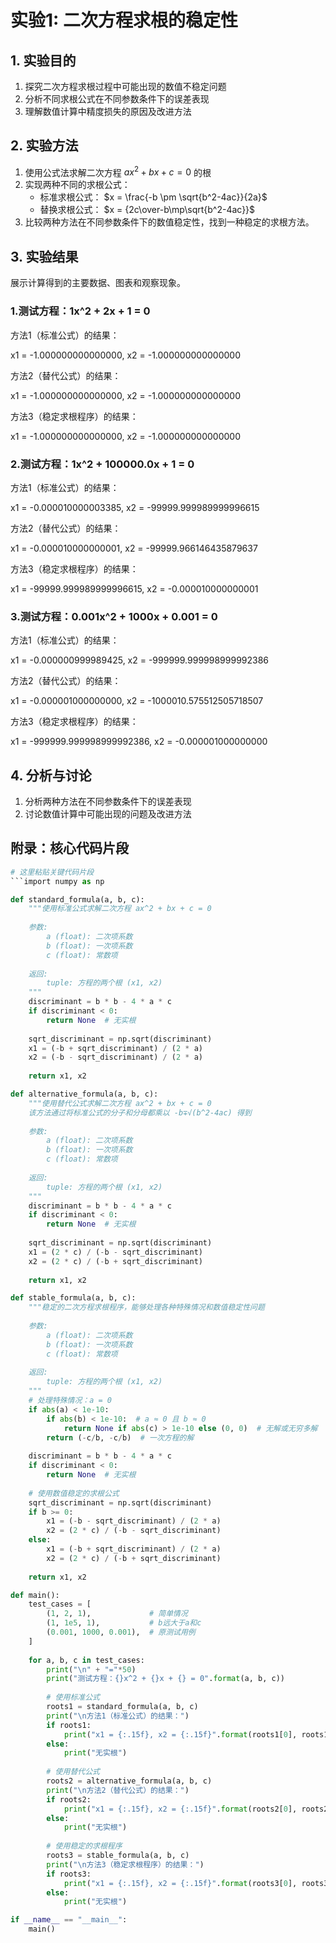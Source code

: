 # 实验1: 二次方程求根的稳定性

## 1. 实验目的
1. 探究二次方程求根过程中可能出现的数值不稳定问题
2. 分析不同求根公式在不同参数条件下的误差表现
3. 理解数值计算中精度损失的原因及改进方法

## 2. 实验方法
1. 使用公式法求解二次方程 $ax^2+bx+c=0$ 的根
2. 实现两种不同的求根公式：
   - 标准求根公式： $x = \frac{-b \pm \sqrt{b^2-4ac}}{2a}$
   - 替换求根公式： $x = {2c\over-b\mp\sqrt{b^2-4ac}}$
3. 比较两种方法在不同参数条件下的数值稳定性，找到一种稳定的求根方法。

## 3. 实验结果
展示计算得到的主要数据、图表和观察现象。
### 1.测试方程：1x^2 + 2x + 1 = 0

方法1（标准公式）的结果：

x1 = -1.000000000000000, x2 = -1.000000000000000

方法2（替代公式）的结果：

x1 = -1.000000000000000, x2 = -1.000000000000000

方法3（稳定求根程序）的结果：

x1 = -1.000000000000000, x2 = -1.000000000000000


### 2.测试方程：1x^2 + 100000.0x + 1 = 0

方法1（标准公式）的结果：

x1 = -0.000010000003385, x2 = -99999.999989999996615

方法2（替代公式）的结果：

x1 = -0.000010000000001, x2 = -99999.966146435879637

方法3（稳定求根程序）的结果：

x1 = -99999.999989999996615, x2 = -0.000010000000001


### 3.测试方程：0.001x^2 + 1000x + 0.001 = 0

方法1（标准公式）的结果：

x1 = -0.000000999989425, x2 = -999999.999998999992386

方法2（替代公式）的结果：

x1 = -0.000001000000000, x2 = -1000010.575512505718507

方法3（稳定求根程序）的结果：

x1 = -999999.999998999992386, x2 = -0.000001000000000


## 4. 分析与讨论
1. 分析两种方法在不同参数条件下的误差表现
2. 讨论数值计算中可能出现的问题及改进方法


## 附录：核心代码片段
```python
# 这里粘贴关键代码片段
```import numpy as np

def standard_formula(a, b, c):
    """使用标准公式求解二次方程 ax^2 + bx + c = 0
    
    参数:
        a (float): 二次项系数
        b (float): 一次项系数
        c (float): 常数项
    
    返回:
        tuple: 方程的两个根 (x1, x2)
    """
    discriminant = b * b - 4 * a * c
    if discriminant < 0:
        return None  # 无实根
    
    sqrt_discriminant = np.sqrt(discriminant)
    x1 = (-b + sqrt_discriminant) / (2 * a)
    x2 = (-b - sqrt_discriminant) / (2 * a)
    
    return x1, x2

def alternative_formula(a, b, c):
    """使用替代公式求解二次方程 ax^2 + bx + c = 0
    该方法通过将标准公式的分子和分母都乘以 -b∓√(b^2-4ac) 得到
    
    参数:
        a (float): 二次项系数
        b (float): 一次项系数
        c (float): 常数项
    
    返回:
        tuple: 方程的两个根 (x1, x2)
    """
    discriminant = b * b - 4 * a * c
    if discriminant < 0:
        return None  # 无实根
    
    sqrt_discriminant = np.sqrt(discriminant)
    x1 = (2 * c) / (-b - sqrt_discriminant)
    x2 = (2 * c) / (-b + sqrt_discriminant)
    
    return x1, x2

def stable_formula(a, b, c):
    """稳定的二次方程求根程序，能够处理各种特殊情况和数值稳定性问题
    
    参数:
        a (float): 二次项系数
        b (float): 一次项系数
        c (float): 常数项
    
    返回:
        tuple: 方程的两个根 (x1, x2)
    """
    # 处理特殊情况：a = 0
    if abs(a) < 1e-10:
        if abs(b) < 1e-10:  # a ≈ 0 且 b ≈ 0
            return None if abs(c) > 1e-10 else (0, 0)  # 无解或无穷多解
        return (-c/b, -c/b)  # 一次方程的解
    
    discriminant = b * b - 4 * a * c
    if discriminant < 0:
        return None  # 无实根
    
    # 使用数值稳定的求根公式
    sqrt_discriminant = np.sqrt(discriminant)
    if b >= 0:
        x1 = (-b - sqrt_discriminant) / (2 * a)
        x2 = (2 * c) / (-b - sqrt_discriminant)
    else:
        x1 = (-b + sqrt_discriminant) / (2 * a)
        x2 = (2 * c) / (-b + sqrt_discriminant)
    
    return x1, x2

def main():
    test_cases = [
        (1, 2, 1),             # 简单情况
        (1, 1e5, 1),           # b远大于a和c
        (0.001, 1000, 0.001),  # 原测试用例
    ]
    
    for a, b, c in test_cases:
        print("\n" + "="*50)
        print("测试方程：{}x^2 + {}x + {} = 0".format(a, b, c))
        
        # 使用标准公式
        roots1 = standard_formula(a, b, c)
        print("\n方法1（标准公式）的结果：")
        if roots1:
            print("x1 = {:.15f}, x2 = {:.15f}".format(roots1[0], roots1[1]))
        else:
            print("无实根")
        
        # 使用替代公式
        roots2 = alternative_formula(a, b, c)
        print("\n方法2（替代公式）的结果：")
        if roots2:
            print("x1 = {:.15f}, x2 = {:.15f}".format(roots2[0], roots2[1]))
        else:
            print("无实根")
        
        # 使用稳定的求根程序
        roots3 = stable_formula(a, b, c)
        print("\n方法3（稳定求根程序）的结果：")
        if roots3:
            print("x1 = {:.15f}, x2 = {:.15f}".format(roots3[0], roots3[1]))
        else:
            print("无实根")

if __name__ == "__main__":
    main()
